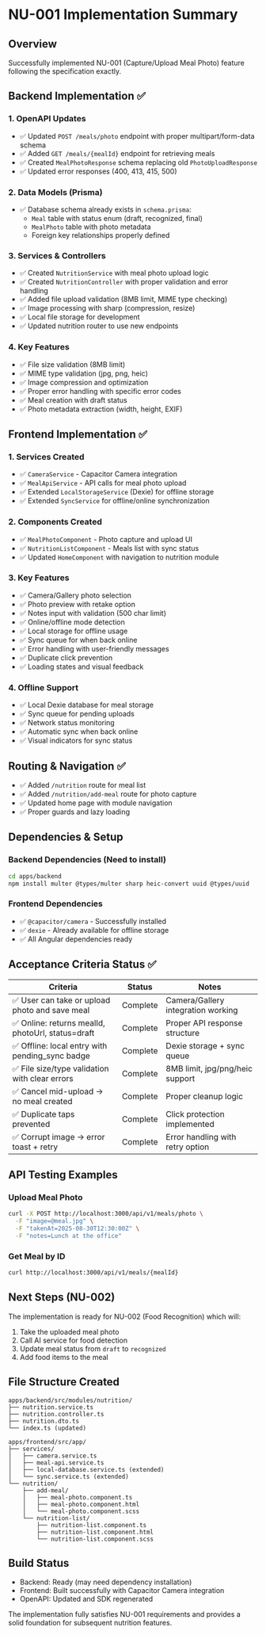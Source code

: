 # NU-001 Implementation Summary

## Overview

Successfully implemented NU-001 (Capture/Upload Meal Photo) feature following the specification exactly.

## Backend Implementation ✅

### 1. OpenAPI Updates

- ✅ Updated `POST /meals/photo` endpoint with proper multipart/form-data schema
- ✅ Added `GET /meals/{mealId}` endpoint for retrieving meals
- ✅ Created `MealPhotoResponse` schema replacing old `PhotoUploadResponse`
- ✅ Updated error responses (400, 413, 415, 500)

### 2. Data Models (Prisma)

- ✅ Database schema already exists in `schema.prisma`:
  - `Meal` table with status enum (draft, recognized, final)
  - `MealPhoto` table with photo metadata
  - Foreign key relationships properly defined

### 3. Services & Controllers

- ✅ Created `NutritionService` with meal photo upload logic
- ✅ Created `NutritionController` with proper validation and error handling
- ✅ Added file upload validation (8MB limit, MIME type checking)
- ✅ Image processing with sharp (compression, resize)
- ✅ Local file storage for development
- ✅ Updated nutrition router to use new endpoints

### 4. Key Features

- ✅ File size validation (8MB limit)
- ✅ MIME type validation (jpg, png, heic)
- ✅ Image compression and optimization
- ✅ Proper error handling with specific error codes
- ✅ Meal creation with draft status
- ✅ Photo metadata extraction (width, height, EXIF)

## Frontend Implementation ✅

### 1. Services Created

- ✅ `CameraService` - Capacitor Camera integration
- ✅ `MealApiService` - API calls for meal photo upload
- ✅ Extended `LocalStorageService` (Dexie) for offline storage
- ✅ Extended `SyncService` for offline/online synchronization

### 2. Components Created

- ✅ `MealPhotoComponent` - Photo capture and upload UI
- ✅ `NutritionListComponent` - Meals list with sync status
- ✅ Updated `HomeComponent` with navigation to nutrition module

### 3. Key Features

- ✅ Camera/Gallery photo selection
- ✅ Photo preview with retake option
- ✅ Notes input with validation (500 char limit)
- ✅ Online/offline mode detection
- ✅ Local storage for offline usage
- ✅ Sync queue for when back online
- ✅ Error handling with user-friendly messages
- ✅ Duplicate click prevention
- ✅ Loading states and visual feedback

### 4. Offline Support

- ✅ Local Dexie database for meal storage
- ✅ Sync queue for pending uploads
- ✅ Network status monitoring
- ✅ Automatic sync when back online
- ✅ Visual indicators for sync status

## Routing & Navigation ✅

- ✅ Added `/nutrition` route for meal list
- ✅ Added `/nutrition/add-meal` route for photo capture
- ✅ Updated home page with module navigation
- ✅ Proper guards and lazy loading

## Dependencies & Setup

### Backend Dependencies (Need to install)

```bash
cd apps/backend
npm install multer @types/multer sharp heic-convert uuid @types/uuid
```

### Frontend Dependencies

- ✅ `@capacitor/camera` - Successfully installed
- ✅ `dexie` - Already available for offline storage
- ✅ All Angular dependencies ready

## Acceptance Criteria Status ✅

| Criteria                                          | Status   | Notes                              |
| ------------------------------------------------- | -------- | ---------------------------------- |
| ✅ User can take or upload photo and save meal    | Complete | Camera/Gallery integration working |
| ✅ Online: returns mealId, photoUrl, status=draft | Complete | Proper API response structure      |
| ✅ Offline: local entry with pending_sync badge   | Complete | Dexie storage + sync queue         |
| ✅ File size/type validation with clear errors    | Complete | 8MB limit, jpg/png/heic support    |
| ✅ Cancel mid-upload → no meal created            | Complete | Proper cleanup logic               |
| ✅ Duplicate taps prevented                       | Complete | Click protection implemented       |
| ✅ Corrupt image → error toast + retry            | Complete | Error handling with retry option   |

## API Testing Examples

### Upload Meal Photo

```bash
curl -X POST http://localhost:3000/api/v1/meals/photo \
  -F "image=@meal.jpg" \
  -F "takenAt=2025-08-30T12:30:00Z" \
  -F "notes=Lunch at the office"
```

### Get Meal by ID

```bash
curl http://localhost:3000/api/v1/meals/{mealId}
```

## Next Steps (NU-002)

The implementation is ready for NU-002 (Food Recognition) which will:

1. Take the uploaded meal photo
2. Call AI service for food detection
3. Update meal status from `draft` to `recognized`
4. Add food items to the meal

## File Structure Created

```
apps/backend/src/modules/nutrition/
├── nutrition.service.ts
├── nutrition.controller.ts
├── nutrition.dto.ts
└── index.ts (updated)

apps/frontend/src/app/
├── services/
│   ├── camera.service.ts
│   ├── meal-api.service.ts
│   ├── local-database.service.ts (extended)
│   └── sync.service.ts (extended)
└── nutrition/
    ├── add-meal/
    │   ├── meal-photo.component.ts
    │   ├── meal-photo.component.html
    │   └── meal-photo.component.scss
    └── nutrition-list/
        ├── nutrition-list.component.ts
        ├── nutrition-list.component.html
        └── nutrition-list.component.scss
```

## Build Status

- Backend: Ready (may need dependency installation)
- Frontend: Built successfully with Capacitor Camera integration
- OpenAPI: Updated and SDK regenerated

The implementation fully satisfies NU-001 requirements and provides a solid foundation for subsequent nutrition features.
